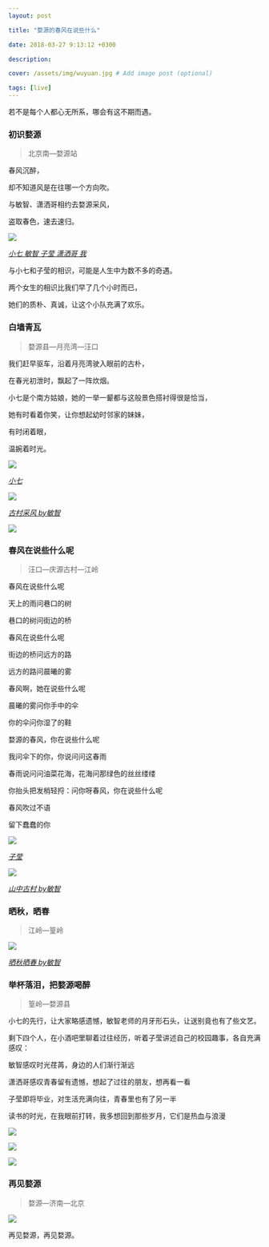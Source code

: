 ```yaml
---
layout: post

title: "婺源的春风在说些什么"

date: 2018-03-27 9:13:12 +0300 

description:  

cover: /assets/img/wuyuan.jpg # Add image post (optional)

tags: [live]
---
```


若不是每个人都心无所系，哪会有这不期而遇。<!-- more -->



### 初识婺源 

> 北京南—婺源站



春风沉醉，

却不知道风是在往哪一个方向吹。

与敏智、潇洒哥相约去婺源采风，

盗取春色，速去速归。

![](http://pdsw7h3kf.bkt.clouddn.com/2018-08-24-1241535113019_.pic_hd.jpg)

*<u>小七 敏智 子莹 潇洒哥 我</u>*



与小七和子莹的相识，可能是人生中为数不多的奇遇。

两个女生的相识比我们早了几个小时而已，

她们的质朴、真诚，让这个小队充满了欢乐。



### 白墙青瓦

> 婺源县—月亮湾—汪口



我们赶早驱车，沿着月亮湾驶入眼前的古朴，

在春光初泄时，飘起了一阵炊烟。

小七是个南方姑娘，她的一举一颦都与这般景色搭衬得很是恰当，

她有时看着你笑，让你想起幼时邻家的妹妹，

有时闭着眼，

温婉着时光。

![](http://pdsw7h3kf.bkt.clouddn.com/2018-08-24-LXM_3327.jpg)

<u>*小七*</u>



![](http://pdsw7h3kf.bkt.clouddn.com/2018-08-24-1261535113023_.pic_hd.jpg)

*<u>古村采风 by敏智</u>*



![](http://pdsw7h3kf.bkt.clouddn.com/2018-08-24-1231535113016_.pic_hd.jpg)



### 春风在说些什么呢

> 汪口—庆源古村—江岭



春风在说些什么呢

天上的雨问巷口的树

巷口的树问街边的桥



春风在说些什么呢

街边的桥问远方的路

远方的路问晨曦的雾



春风啊，她在说些什么呢

晨曦的雾问你手中的伞

你的伞问你湿了的鞋



婺源的春风，你在说些什么呢

我问伞下的你，你说问问这春雨

春雨说问问油菜花海，花海问那绿色的丝丝缕缕



你抬头把发梢轻捋：问你呀春风，你在说些什么呢

春风吹过不语

留下蠢蠢的你

![](https://jc-1258611203.cos.ap-beijing.myqcloud.com/blog/2019-02-04-LXM_3389.jpg)

<u>*子莹*</u>

![](http://pdsw7h3kf.bkt.clouddn.com/2018-08-24-1221535113011_.pic_hd.jpg)

*<u>山中古村 by敏智</u>*



### 晒秋，晒春

> 江岭—篁岭



![](http://pdsw7h3kf.bkt.clouddn.com/2018-08-24-1251535113022_.pic_hd.jpg)

*<u>晒秋晒春 by敏智</u>*





### 举杯落泪，把婺源喝醉

> 篁岭—婺源县



小七的先行，让大家略感遗憾，敏智老师的月牙形石头，让送别竟也有了些文艺。

剩下四个人，在小酒吧里聊着过往经历，听着子莹讲述自己的校园趣事，各自充满感叹：



敏智感叹时光荏苒，身边的人们渐行渐远

潇洒哥感叹青春留有遗憾，想起了过往的朋友，想再看一看

子莹即将毕业，对生活充满向往，青春里也有了另一半

读书的时光，在我眼前打转，我多想回到那些岁月，它们是热血与浪漫



![](http://pdsw7h3kf.bkt.clouddn.com/2018-08-27-1191535101066_.pic_hd.jpg)



![](http://pdsw7h3kf.bkt.clouddn.com/2018-08-27-1161535100969_.pic_hd.jpg)





![](http://pdsw7h3kf.bkt.clouddn.com/2018-08-24-1181535101043_.pic_hd.jpg)



### 再见婺源

> 婺源—济南—北京

![](http://pdsw7h3kf.bkt.clouddn.com/2018-08-27-1201535101086_.pic_hd.jpg)



再见婺源，再见婺源。



